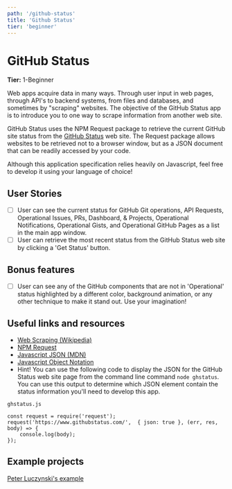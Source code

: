 ```yaml
---
path: '/github-status'
title: 'Github Status'
tier: 'beginner'
---
```


# GitHub Status

**Tier:** 1-Beginner

Web apps acquire data in many ways. Through user input in web pages, through
API's to backend systems, from files and databases, and sometimes by "scraping"
websites. The objective of the GitHub Status app is to introduce you to one
way to scrape information from another web site.

GitHub Status uses the NPM Request package to retrieve the current GitHub site
status from the [GitHub Status](https://www.githubstatus.com/) web site. The
Request package allows websites to be retrieved not to a browser window, but
as a JSON document that can be readily accessed by your code.

Although this application specification relies heavily on Javascript, feel free
to develop it using your language of choice!

## User Stories

- [ ] User can see the current status for GitHub Git operations, API Requests,
      Operational Issues, PRs, Dashboard, & Projects, Operational Notifications,
      Operational Gists, and Operational GitHub Pages as a list in the main app
      window.
- [ ] User can retrieve the most recent status from the GitHub Status web
      site by clicking a 'Get Status' button.

## Bonus features

- [ ] User can see any of the GitHub components that are not in 'Operational'
      status highlighted by a different color, background animation, or any other
      technique to make it stand out. Use your imagination!

## Useful links and resources

- [Web Scraping (Wikipedia)](https://en.wikipedia.org/wiki/Web_scraping)
- [NPM Request](https://www.npmjs.com/package/request)
- [Javascript JSON (MDN)](https://developer.mozilla.org/en-US/docs/Web/JavaScript/Reference/Global_Objects/JSON)
- [Javascript Object Notation](https://json.org/)
- Hint! You can use the following code to display the JSON for the GitHub Status
  web site page from the command line command `node ghstatus`. You can use this
  output to determine which JSON element contain the status information you'll
  need to develop this app.

```
ghstatus.js

const request = require('request');
request('https://www.githubstatus.com/',  { json: true }, (err, res, body) => {
    console.log(body);
});
```

## Example projects

[Peter Luczynski's example](https://peterluczynski.github.io/github-status/)
